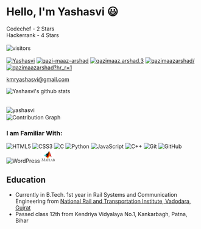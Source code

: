 # Hello, I'm Yashasvi 😃

Codechef - 2 Stars<br>
Hackerrank - 4 Stars<br><br>
![visitors](https://visitor-badge.glitch.me/badge?page_id=stlyash.stlyash)

<p align="left">
<a href="https://twitter.com/kmryashasvi" target="blank"><img align="center" src="https://cdn.jsdelivr.net/npm/simple-icons@3.0.1/icons/twitter.svg" alt="Yashasvi" height="30" width="40" /></a>
<a href="https://linkedin.com/in/kmryashasvi" target="blank"><img align="center" src="https://cdn.jsdelivr.net/npm/simple-icons@3.0.1/icons/linkedin.svg" alt="qazi-maaz-arshad" height="30" width="40" /></a>
<a href="https://fb.com/kmryashasvi" target="blank"><img align="center" src="https://cdn.jsdelivr.net/npm/simple-icons@3.0.1/icons/facebook.svg" alt="qazimaaz.arshad.3" height="30" width="40" /></a>
<a href="https://instagram.com/sqlyash/" target="blank"><img align="center" src="https://cdn.jsdelivr.net/npm/simple-icons@3.0.1/icons/instagram.svg" alt="qazimaazarshad/" height="30" width="40" /></a>
<a href="https://www.hackerrank.com/kmryashasvi?hr_r=1" target="blank"><img align="center" src="https://cdn.jsdelivr.net/npm/simple-icons@3.0.1/icons/hackerrank.svg" alt="qazimaazarshad?hr_r=1" height="30" width="40" /></a>
</p>

kmryashasvi@gmail.com

![Yashasvi's github stats](https://github-readme-stats.vercel.app/api?username=stlyash&count_private=true&show_icons=true&hide_border=true)

<br>

 
  
  <img align="center" src="https://github-readme-streak-stats.herokuapp.com/?user=stlyash&" alt="yashasvi" />

<br>

<img src="https://activity-graph.herokuapp.com/graph?username=stlyash&theme=xcode" alt="Contribution Graph" align="center" />



### I am Familiar With:

<div class="row">
  
<img alt="HTML5" src="https://img.shields.io/badge/html5%20-%23E34F26.svg?&style=for-the-badge&logo=html5&logoColor=white"/>
<img alt="CSS3" src="https://img.shields.io/badge/css3%20-%231572B6.svg?&style=for-the-badge&logo=css3&logoColor=white"/>
<img alt="C" src="https://img.shields.io/badge/c%20-%2300599C.svg?&style=for-the-badge&logo=c&logoColor=white"/>
<img alt="Python" src="https://img.shields.io/badge/python%20-%2314354C.svg?&style=for-the-badge&logo=python&logoColor=white"/>
<img alt="JavaScript" src="https://img.shields.io/badge/javascript%20-%23323330.svg?&style=for-the-badge&logo=javascript&logoColor=%23F7DF1E"/>
<img alt="C++" src="https://img.shields.io/badge/c++%20-%2300599C.svg?&style=for-the-badge&logo=c%2B%2B&ogoColor=white"/>
<img alt="Git" src="https://img.shields.io/badge/git%20-%23F05033.svg?&style=for-the-badge&logo=git&logoColor=white"/>
<img alt="GitHub" src="https://img.shields.io/badge/github%20-%23121011.svg?&style=for-the-badge&logo=github&logoColor=white"/>
<img alt="WordPress" src="https://img.shields.io/badge/WordPress%20-%23117AC9.svg?&style=for-the-badge&logo=WordPress&logoColor=white"/>

<img src="https://raw.githubusercontent.com/github/explore/80688e429a7d4ef2fca1e82350fe8e3517d3494d/topics/matlab/matlab.png" width="35px">


</div>

## Education
* Currently in B.Tech. 1st year in Rail Systems and Communication Engineering from [National Rail and Transportation Institute, Vadodara, Gujrat](nrti.edu.in)
* Passed class 12th from Kendriya Vidyalaya No.1, Kankarbagh, Patna, Bihar
                                                                                                                                                                                                                                                                                                                                                                                                                                                                                                                                                                                                                                                                                                                                                                                                                                                                                                                                                                                              
